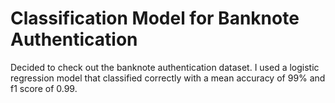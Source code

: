 # Classification Model for Banknote Authentication

Decided to check out the banknote authentication dataset.  I used a logistic regression model that classified correctly with a mean accuracy of 99% and f1 score of 0.99.
